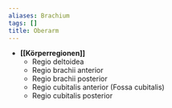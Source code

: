 ```yaml
---
aliases: Brachium
tags: []
title: Oberarm
---
```

- **[[Körperregionen]]**
	- Regio deltoidea
	- Regio brachii anterior
	- Regio brachii posterior
	- Regio cubitalis anterior (Fossa cubitalis)
	- Regio cubitalis posterior